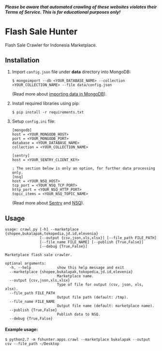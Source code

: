 ##### Please be aware that automated crawling of these websites violates their Terms of Service. This is for educational purposes only!

# Flash Sale Hunter
Flash Sale Crawler for Indonesia Marketplace.

## Installation
1. Import `config.json` file under **data** directory into MongoDB:
    ```
    $ mongoimport --db <YOUR_DATABASE_NAME> --collection <YOUR_COLLECTION_NAME> --file data/config.json 
    ```
    (Read more about [importing data in MongoDB](https://docs.mongodb.com/manual/reference/program/mongoimport "MongoDB Help")).
2. Install required libraries using pip:
    ```
    $ pip install -r requirements.txt
    ```

3. Setup `config.ini` file:
    ```
    [mongodb]
    host = <YOUR_MONGODB_HOST>
    port = <YOUR_MONGODB_PORT>
    database = <YOUR_DATABASE_NAME>
    collection = <YOUR_COLLECTION_NAME>
    
    [sentry]
    host = <YOUR_SENTRY_CLIENT_KEY>
    
    ; The section below is only an option, for further data processing only.
    [nsq]
    host = <YOUR_NSQ_HOST>
    tcp_port = <YOUR_NSQ_TCP_PORT>
    http_port = <YOUR_NSQ_HTTP_PORT>
    topic_items = <YOUR_NSQ_TOPIC_NAME>
    ```
    (Read more about [Sentry](https://docs.sentry.io "Sentry Documentation") and [NSQ](https://nsq.io "NSQ - A realtime distributed messaging platform")).
    
## Usage
```
usage: crawl.py [-h] --marketplace {shopee,bukalapak,tokopedia,jd.id,elevenia}
                [--output {csv,json,xls,xlsx}] [--file_path FILE_PATH]
                [--file_name FILE_NAME] [--publish {True,False}]
                [--debug {True,False}]

Marketplace flash sale crawler.

optional arguments:
  -h, --help            show this help message and exit
  --marketplace {shopee,bukalapak,tokopedia,jd.id,elevenia}
                        Marketplace name.
  --output {csv,json,xls,xlsx}
                        Type of file for output (csv, json, xls, xlsx).
  --file_path FILE_PATH
                        Output file path (default: /tmp).
  --file_name FILE_NAME
                        Output file name (default: marketplace name).
  --publish {True,False}
                        Publish data to NSQ.
  --debug {True,False}
```

#### Example usage:
```
$ python2.7 -m fshunter.apps.crawl --marketplace bukalapak --output csv --file_path ~/Desktop
```
